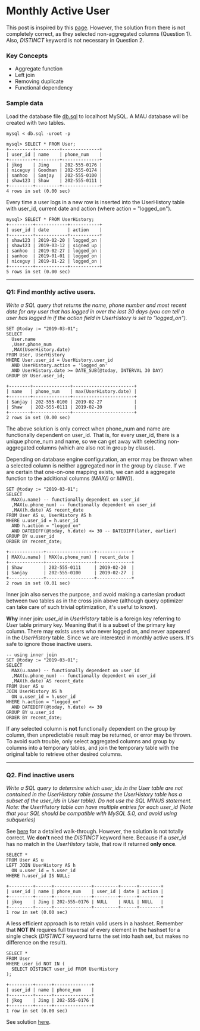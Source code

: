 # Monthly Active User

This post is inspired by this [page](https://www.programmerinterview.com/index.php/database-sql/practice-interview-question-2/). However, the solution from there is not completely correct, as they selected non-aggregated columns (Question 1). Also, *DISTINCT* keyword is not necessary in Question 2.

### Key Concepts
* Aggregate function
* Left join
* Removing duplicate
* Functional dependency

### Sample data
Load the database file [db.sql](db.sql) to localhost MySQL. A MAU database will be created with two tables. 
```
mysql < db.sql -uroot -p
```
```
mysql> SELECT * FROM User;
+---------+---------+--------------+
| user_id | name    | phone_num    |
+---------+---------+--------------+
| jkog    | Jing    | 202-555-0176 |
| niceguy | Goodman | 202-555-0174 |
| sanhoo  | Sanjay  | 202-555-0100 |
| shaw123 | Shaw    | 202-555-0111 |
+---------+---------+--------------+
4 rows in set (0.00 sec)
```

Every time a user logs in a new row is inserted into the UserHistory table with user_id, current date and action (where action = "logged_on").
```
mysql> SELECT * FROM UserHistory;
+---------+------------+-----------+
| user_id | date       | action    |
+---------+------------+-----------+
| shaw123 | 2019-02-20 | logged_on |
| shaw123 | 2019-03-12 | signed_up |
| sanhoo  | 2019-02-27 | logged_on |
| sanhoo  | 2019-01-01 | logged_on |
| niceguy | 2019-01-22 | logged_on |
+---------+------------+-----------+
5 rows in set (0.00 sec)
```

---
### Q1: Find monthly active users.
*Write a SQL query that returns the name, phone number and most recent date for any user that has logged in over the last 30 days (you can tell a user has logged in if the action field in UserHistory is set to "logged_on").*

```
SET @today := "2019-03-01";
SELECT 
  User.name
  ,User.phone_num
  ,MAX(UserHistory.date) 
FROM User, UserHistory 
WHERE User.user_id = UserHistory.user_id 
  AND UserHistory.action = 'logged_on' 
  AND UserHistory.date >= DATE_SUB(@today, INTERVAL 30 DAY) 
GROUP BY User.user_id;

+--------+--------------+-----------------------+
| name   | phone_num    | max(UserHistory.date) |
+--------+--------------+-----------------------+
| Sanjay | 202-555-0100 | 2019-02-27            |
| Shaw   | 202-555-0111 | 2019-02-20            |
+--------+--------------+-----------------------+
2 rows in set (0.00 sec)

```

The above solution is only correct when phone_num and name are functionally dependent on user_id. That is, for every user_id, there is a unique phone_num and name, so we can get away with selecting non-aggregated columns (which are also not in group by clause). 

Depending on database engine configuration, an error may be thrown when a selected column is neither aggregated nor in the group by clause. If we are certain that one-on-one mapping exists, we can add a aggregate function to the additional columns (*MAX()* or *MIN()*).

```
SET @today := "2019-03-01";
SELECT
  MAX(u.name) -- functionally dependent on user_id
  ,MAX(u.phone_num) -- functionally dependent on user_id
  ,MAX(h.date) AS recent_date
FROM User AS u, UserHistory AS h
WHERE u.user_id = h.user_id
  AND h.action = "logged_on"
  AND DATEDIFF(@today, h.date) <= 30 -- DATEDIFF(later, earlier)
GROUP BY u.user_id
ORDER BY recent_date;

+-------------+------------------+-------------+
| MAX(u.name) | MAX(u.phone_num) | recent_date |
+-------------+------------------+-------------+
| Shaw        | 202-555-0111     | 2019-02-20  |
| Sanjay      | 202-555-0100     | 2019-02-27  |
+-------------+------------------+-------------+
2 rows in set (0.01 sec)
```

Inner join also serves the purpose, and avoid making a cartesian product between two tables as in the cross join above (although query optimizer can take care of such trivial optimization, it's useful to know).

__Why__ inner join: *user_id* in  *UserHistory* table is a foreign key referring to *User* table primary key. Meaning that it is a subset of the primary key column. There may exists users who never logged on, and never appeared in the *UserHistory* table. Since we are interested in monthly active users. It's safe to ignore those inactive users.

```
-- using inner join
SET @today := "2019-03-01";
SELECT
  MAX(u.name) -- functionally dependent on user_id
  ,MAX(u.phone_num) -- functionally dependent on user_id
  ,MAX(h.date) AS recent_date
FROM User AS u
JOIN UserHistory AS h
  ON u.user_id = h.user_id
WHERE h.action = "logged_on"
  AND DATEDIFF(@today, h.date) <= 30
GROUP BY u.user_id
ORDER BY recent_date;
```

If any selected column is __not__ functionally dependent on the group by column, then unpredictable result may be returned, or error may be thrown. To avoid such trouble, only select aggregated columns and group by columns into a temporary tables, and join the temporary table with the original table to retrieve other desired columns.

---
### Q2. Find inactive users 
*Write a SQL query to determine which user_ids in the User table are not contained in the UserHistory table (assume the UserHistory table has a subset of the user_ids in User table). Do not use the SQL MINUS statement. Note: the UserHistory table can have multiple entries for each user_id (Note that your SQL should be compatible with MySQL 5.0, and avoid using subqueries)*

See [here](https://www.programmerinterview.com/index.php/database-sql/practice-interview-question-2-continued/) for a detailed walk-through. However, the solution is not totally correct. We __don't__ need the *DISTINCT* keyword here. Because if a *user_id* has no match in the *UserHistory* table, that row it returned __only once__.

```
SELECT *
FROM User AS u
LEFT JOIN UserHistory AS h
  ON u.user_id = h.user_id
WHERE h.user_id IS NULL;

+---------+------+--------------+---------+------+--------+
| user_id | name | phone_num    | user_id | date | action |
+---------+------+--------------+---------+------+--------+
| jkog    | Jing | 202-555-0176 | NULL    | NULL | NULL   |
+---------+------+--------------+---------+------+--------+
1 row in set (0.00 sec)
```

A less efficient approach is to retain valid users in a hashset. Remember that __NOT IN__ requires full traversal of every element in the hashset for a single check (*DISTINCT* keyword turns the set into hash set, but makes no difference on the result).

```
SELECT *
FROM User
WHERE user_id NOT IN (
  SELECT DISTINCT user_id FROM UserHistory
);

+---------+------+--------------+
| user_id | name | phone_num    |
+---------+------+--------------+
| jkog    | Jing | 202-555-0176 |
+---------+------+--------------+
1 row in set (0.00 sec)
```

See solution [here](solution.sql).